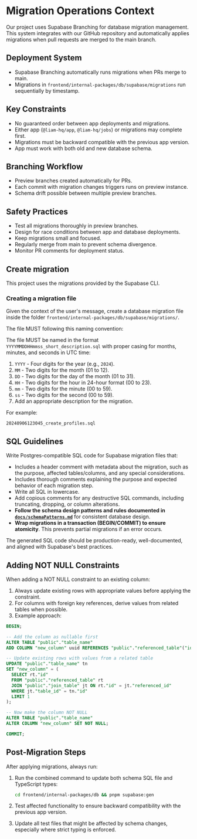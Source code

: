# Migration Operations Context

Our project uses Supabase Branching for database migration management. This system integrates with our GitHub repository and automatically applies migrations when pull requests are merged to the main branch.

## Deployment System

- Supabase Branching automatically runs migrations when PRs merge to main.
- Migrations in `frontend/internal-packages/db/supabase/migrations` run sequentially by timestamp.

## Key Constraints

- No guaranteed order between app deployments and migrations.
- Either app (`@liam-hq/app`, `@liam-hq/jobs`) or migrations may complete first.
- Migrations must be backward compatible with the previous app version.
- App must work with both old and new database schema.

## Branching Workflow

- Preview branches created automatically for PRs.
- Each commit with migration changes triggers runs on preview instance.
- Schema drift possible between multiple preview branches.

## Safety Practices

- Test all migrations thoroughly in preview branches.
- Design for race conditions between app and database deployments.
- Keep migrations small and focused.
- Regularly merge from main to prevent schema divergence.
- Monitor PR comments for deployment status.

## Create migration

This project uses the migrations provided by the Supabase CLI.

### Creating a migration file

Given the context of the user's message, create a database migration file inside the folder `frontend/internal-packages/db/supabase/migrations/`.

The file MUST following this naming convention:

The file MUST be named in the format `YYYYMMDDHHmmss_short_description.sql` with proper casing for months, minutes, and seconds in UTC time:

1. `YYYY` - Four digits for the year (e.g., `2024`).
2. `MM` - Two digits for the month (01 to 12).
3. `DD` - Two digits for the day of the month (01 to 31).
4. `HH` - Two digits for the hour in 24-hour format (00 to 23).
5. `mm` - Two digits for the minute (00 to 59).
6. `ss` - Two digits for the second (00 to 59).
7. Add an appropriate description for the migration.

For example:

```
20240906123045_create_profiles.sql
```

## SQL Guidelines

Write Postgres-compatible SQL code for Supabase migration files that:

- Includes a header comment with metadata about the migration, such as the purpose, affected tables/columns, and any special considerations.
- Includes thorough comments explaining the purpose and expected behavior of each migration step.
- Write all SQL in lowercase.
- Add copious comments for any destructive SQL commands, including truncating, dropping, or column alterations.
- **Follow the schema design patterns and rules documented in [`docs/schemaPatterns.md`](./schemaPatterns.md)** for consistent database design.
- **Wrap migrations in a transaction (BEGIN/COMMIT) to ensure atomicity**. This prevents partial migrations if an error occurs.

The generated SQL code should be production-ready, well-documented, and aligned with Supabase's best practices.

## Adding NOT NULL Constraints

When adding a NOT NULL constraint to an existing column:

1. Always update existing rows with appropriate values before applying the constraint.
2. For columns with foreign key references, derive values from related tables when possible.
3. Example approach:

```sql
BEGIN;

-- Add the column as nullable first
ALTER TABLE "public"."table_name"
ADD COLUMN "new_column" uuid REFERENCES "public"."referenced_table"("id") ON UPDATE CASCADE ON DELETE RESTRICT;

-- Update existing rows with values from a related table
UPDATE "public"."table_name" tn
SET "new_column" = (
  SELECT rt."id" 
  FROM "public"."referenced_table" rt
  JOIN "public"."join_table" jt ON rt."id" = jt."referenced_id"
  WHERE jt."table_id" = tn."id"
  LIMIT 1
);

-- Now make the column NOT NULL
ALTER TABLE "public"."table_name"
ALTER COLUMN "new_column" SET NOT NULL;

COMMIT;
```

## Post-Migration Steps

After applying migrations, always run:

1. Run the combined command to update both schema SQL file and TypeScript types:
   ```sh
   cd frontend/internal-packages/db && pnpm supabase:gen
   ```

2. Test affected functionality to ensure backward compatibility with the previous app version.

3. Update all test files that might be affected by schema changes, especially where strict typing is enforced.
